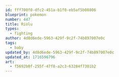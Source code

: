 ```yaml
---
id: fff700f0-dfc2-451a-b1f0-eb5af5b08806
blueprint: pokemon
number: 447
title: Riolu
types:
  - fighting
author: 4d8d6ede-5963-429f-9c2f-74b897007e0c
tags:
  - baby
updated_by: 4d8d6ede-5963-429f-9c2f-74b897007e0c
updated_at: 1716596796
art:
  - f5692b0f-255f-47f8-a2c3-63284f7301b2
---
```


